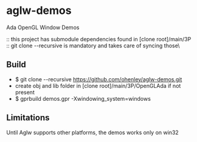 # aglw-demos
Ada OpenGL Window Demos

:: this project has submodule dependencies found in [clone root]/main/3P\
:: git clone --recursive is mandatory and takes care of syncing those\ 

## Build

- $ git clone --recursive https://github.com/ohenley/aglw-demos.git
- create obj and lib folder in [clone root]/main/3P/OpenGLAda if not present
- $ gprbuild demos.gpr -Xwindowing_system=windows

## Limitations

Until Aglw supports other platforms, the demos works only on win32
